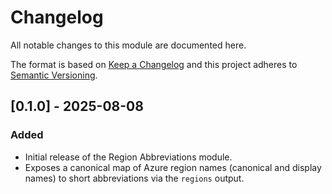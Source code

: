 # Changelog
All notable changes to this module are documented here.

The format is based on [Keep a Changelog](https://keepachangelog.com/en/1.1.0/)
and this project adheres to [Semantic Versioning](https://semver.org/spec/v2.0.0.html).

## [0.1.0] - 2025-08-08
### Added
- Initial release of the Region Abbreviations module.
- Exposes a canonical map of Azure region names (canonical and display names) to short abbreviations via the `regions` output.


